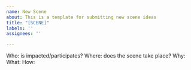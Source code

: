 ```yaml
---
name: New Scene
about: This is a template for submitting new scene ideas
title: "[SCENE]"
labels: ''
assignees: ''

---
```


Who: is impacted/participates?
Where: does the scene take place?
Why:
What:
How:

